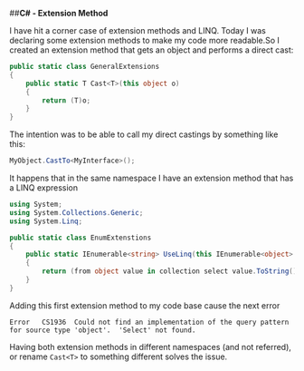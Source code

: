 ##**C# - Extension Method**

I have hit a corner case of extension methods and LINQ. Today I was declaring some extension methods to make my code more readable.So I created an extension method that gets an object and performs a direct cast:

```csharp
public static class GeneralExtensions
{
    public static T Cast<T>(this object o)
    {
    	return (T)o;
    }
}
```

The intention was to be able to call my direct castings by something like this:
```csharp 
MyObject.CastTo<MyInterface>();
```

It happens that in the same namespace I have an extension method that has a LINQ expression
```csharp 
using System;
using System.Collections.Generic;
using System.Linq;

public static class EnumExtenstions
{
	public static IEnumerable<string> UseLinq(this IEnumerable<object> collection)
	{
		return (from object value in collection select value.ToString() ).ToList();
	}
}
```

Adding this first extension method to my code base cause the next error
```
Error	CS1936	Could not find an implementation of the query pattern for source type 'object'.  'Select' not found.	
```

Having both extension methods in different namespaces (and not referred), or rename ```Cast<T>``` to something different solves the issue.



